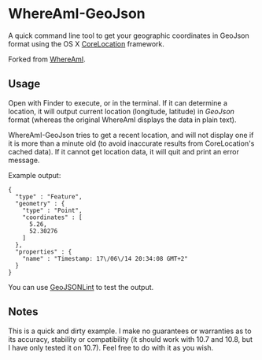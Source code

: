 # WhereAmI-GeoJson
A quick command line tool to get your geographic coordinates in GeoJson format using the OS X [CoreLocation][] framework.

Forked from [WhereAmI][].

## Usage

Open with Finder to execute, or in the terminal. If it can determine a location, it will output current location (longitude, latitude) in *GeoJson* format (whereas the original WhereAmI displays the data in plain text).

WhereAmI-GeoJson tries to get a recent location, and will not display one if it is more than a minute old (to avoid inaccurate results from CoreLocation's cached data). If it cannot get location data, it will quit and print an error message.

Example output:

	{
	  "type" : "Feature",
	  "geometry" : {
	    "type" : "Point",
	    "coordinates" : [
	      5.26,
	      52.30276
	    ]
	  },
	  "properties" : {
	    "name" : "Timestamp: 17\/06\/14 20:34:08 GMT+2"
	  }
	}

You can use [GeoJSONLint][geojsonlint] to test the output.

## Notes
This is a quick and dirty example. I make no guarantees or warranties as to its accuracy, stability or compatibility (it should work with 10.7 and 10.8, but I have only tested it on 10.7). Feel free to do with it as you wish.

[corelocation]: http://en.wikipedia.org/wiki/CoreLocation
[WhereAmI]: https://github.com/robmathers/WhereAmI
[download link]: https://github.com/robmathers/WhereAmI/releases/download/v1.02/whereami-1.02.zip
[geojsonlint]: http://geojsonlint.com/
